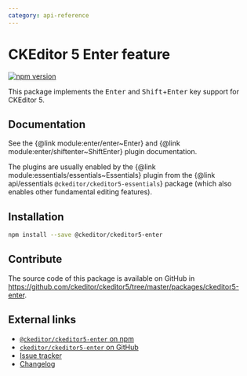 ```yaml
---
category: api-reference
---
```


# CKEditor 5 Enter feature

[![npm version](https://badge.fury.io/js/%40ckeditor%2Fckeditor5-enter.svg)](https://www.npmjs.com/package/@ckeditor/ckeditor5-enter)

This package implements the <kbd>Enter</kbd> and <kbd>Shift</kbd>+<kbd>Enter</kbd> key support for CKEditor 5.

## Documentation

See the {@link module:enter/enter~Enter} and {@link module:enter/shiftenter~ShiftEnter} plugin documentation.

The plugins are usually enabled by the {@link module:essentials/essentials~Essentials} plugin from the {@link api/essentials `@ckeditor/ckeditor5-essentials`} package (which also enables other fundamental editing features).

## Installation

```bash
npm install --save @ckeditor/ckeditor5-enter
```

## Contribute

The source code of this package is available on GitHub in https://github.com/ckeditor/ckeditor5/tree/master/packages/ckeditor5-enter.

## External links

* [`@ckeditor/ckeditor5-enter` on npm](https://www.npmjs.com/package/@ckeditor/ckeditor5-enter)
* [`ckeditor/ckeditor5-enter` on GitHub](https://github.com/ckeditor/ckeditor5/tree/master/packages/ckeditor5-enter)
* [Issue tracker](https://github.com/ckeditor/ckeditor5/issues)
* [Changelog](https://github.com/ckeditor/ckeditor5-enter/blob/master/CHANGELOG.md)
